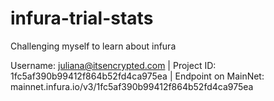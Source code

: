 # infura-trial-stats
 Challenging myself to learn about infura



Username: juliana@itsencrypted.com   |
Project ID: 1fc5af390b99412f864b52fd4ca975ea     | 
Endpoint on MainNet: mainnet.infura.io/v3/1fc5af390b99412f864b52fd4ca975ea 
